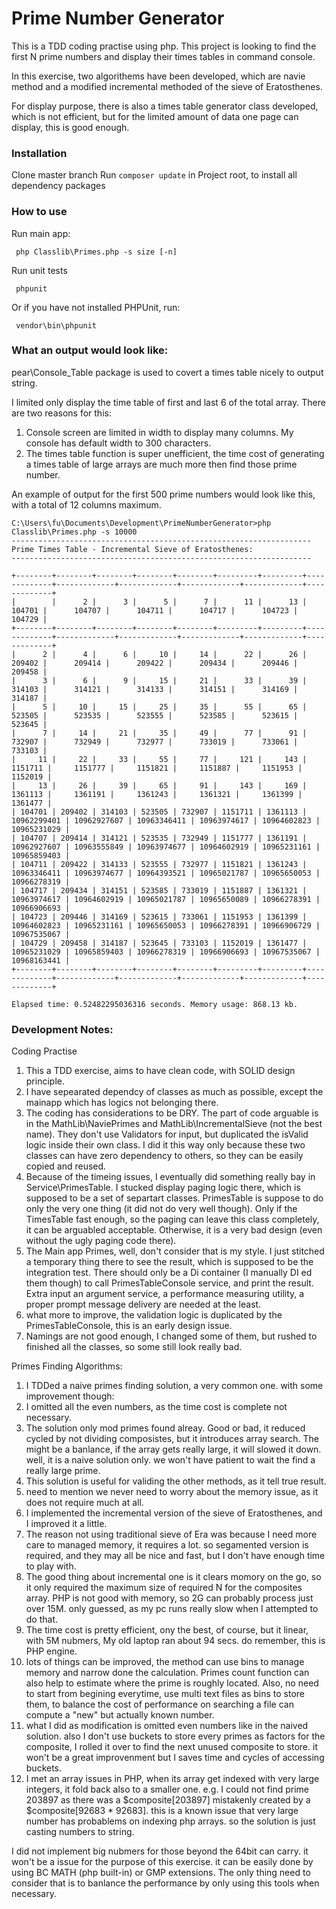 # Prime Number Generator

This is a TDD coding practise using php. This project is looking to find the first N prime numbers and display their times tables in command console.

In this exercise, two algorithems have been developed, which are navie method and a modified incremental methoded of the sieve of Eratosthenes. 

For display purpose, there is also a times table generator class developed, which is not efficient, but for the limited amount of data one page can display, this is good enough. 

### Installation 

Clone master branch
Run `composer update` in Project root, to install all dependency packages

### How to use
Run main app:
```
 php Classlib\Primes.php -s size [-n]
```
Run unit tests
```
 phpunit
```
Or if you have not installed PHPUnit, run:
```
 vendor\bin\phpunit
```

### What an output would look like:
pear\Console_Table package is used to covert a times table nicely to output string.

I limited only display the time table of first and last 6 of the total array. There are two reasons for this:
1. Console screen are limited in width to display many columns. My console has default width to 300 characters.
2. The times table function is super unefficient, the time cost of generating a times table of large arrays are much more then find those prime number.

An example of output for the first 500 prime numbers would look like this, with a total of 12 columns maximum.
```
C:\Users\fu\Documents\Development\PrimeNumberGenerator>php Classlib\Primes.php -s 10000
-------------------------------------------------------------------
Prime Times Table - Incremental Sieve of Eratosthenes:
-------------------------------------------------------------------

+--------+--------+--------+--------+--------+---------+---------+-------------+-------------+-------------+-------------+-------------+-------------+
|        |      2 |      3 |      5 |      7 |      11 |      13 |      104701 |      104707 |      104711 |      104717 |      104723 |      104729 |
+--------+--------+--------+--------+--------+---------+---------+-------------+-------------+-------------+-------------+-------------+-------------+
|      2 |      4 |      6 |     10 |     14 |      22 |      26 |      209402 |      209414 |      209422 |      209434 |      209446 |      209458 |
|      3 |      6 |      9 |     15 |     21 |      33 |      39 |      314103 |      314121 |      314133 |      314151 |      314169 |      314187 |
|      5 |     10 |     15 |     25 |     35 |      55 |      65 |      523505 |      523535 |      523555 |      523585 |      523615 |      523645 |
|      7 |     14 |     21 |     35 |     49 |      77 |      91 |      732907 |      732949 |      732977 |      733019 |      733061 |      733103 |
|     11 |     22 |     33 |     55 |     77 |     121 |     143 |     1151711 |     1151777 |     1151821 |     1151887 |     1151953 |     1152019 |
|     13 |     26 |     39 |     65 |     91 |     143 |     169 |     1361113 |     1361191 |     1361243 |     1361321 |     1361399 |     1361477 |
| 104701 | 209402 | 314103 | 523505 | 732907 | 1151711 | 1361113 | 10962299401 | 10962927607 | 10963346411 | 10963974617 | 10964602823 | 10965231029 |
| 104707 | 209414 | 314121 | 523535 | 732949 | 1151777 | 1361191 | 10962927607 | 10963555849 | 10963974677 | 10964602919 | 10965231161 | 10965859403 |
| 104711 | 209422 | 314133 | 523555 | 732977 | 1151821 | 1361243 | 10963346411 | 10963974677 | 10964393521 | 10965021787 | 10965650053 | 10966278319 |
| 104717 | 209434 | 314151 | 523585 | 733019 | 1151887 | 1361321 | 10963974617 | 10964602919 | 10965021787 | 10965650089 | 10966278391 | 10966906693 |
| 104723 | 209446 | 314169 | 523615 | 733061 | 1151953 | 1361399 | 10964602823 | 10965231161 | 10965650053 | 10966278391 | 10966906729 | 10967535067 |
| 104729 | 209458 | 314187 | 523645 | 733103 | 1152019 | 1361477 | 10965231029 | 10965859403 | 10966278319 | 10966906693 | 10967535067 | 10968163441 |
+--------+--------+--------+--------+--------+---------+---------+-------------+-------------+-------------+-------------+-------------+-------------+

Elapsed time: 0.52482295036316 seconds. Memory usage: 868.13 kb.
```

### Development Notes:
Coding Practise

1. This a TDD exercise, aims to have clean code, with SOLID design principle. 
2. I have sepearated dependcy of classes as much as possible, except the mainapp which has logics not belonging there.
3. The coding has considerations to be DRY. The part of code arguable is in the MathLib\NaviePrimes and MathLib\IncrementalSieve (not the best name). They don't use Validators for input, but duplicated the isValid logic inside their own class. I did it this way only because these two classes can have zero dependency to others, so they can be easily copied and reused.
4. Because of the timeing issues, I eventually did something really bay in Service\PrimesTable. I stucked display paging logic there, which is supposed to be a set of separtart classes. PrimesTable is suppose to do only the very one thing (it did not do very well though). Only if the TimesTable fast enough, so the paging can leave this class completely, it can be arguabled acceptable. Otherwise, it is a very bad design (even without the ugly paging code there).
5. The Main app Primes, well, don't consider that is my style. I just stitched a temporary thing there to see the result, which is supposed to be the integration test. There should only be a Di container (I manually DI ed them though) to call PrimesTableConsole service, and print the result. Extra input an argument service, a performance measuring utility, a proper prompt message delivery are needed at the least. 
6. what more to improve, the validation logic is duplicated by the PrimesTableConsole, this is an early design issue.
7. Namings are not good enough, I changed some of them, but rushed to finished all the classes, so some still look really bad.

Primes Finding Algorithms:

1. I TDDed a naive primes finding solution, a very common one. with some improvement though:
  1. I omitted all the even numbers, as the time cost is complete not necessary.
  2. The solution only mod primes found alreay. Good or bad, it reduced cycled by not dividing composistes, but it introduces array search. The might be a banlance, if the array gets really large, it will slowed it down. well, it is a naive solution only. we won't have patient to wait the find a really large prime.
  3. This solution is useful for validing the other methods, as it tell true result.
  4. need to mention we never need to worry about the memory issue, as it does not require much at all.
2. I implemented the incremental version of the sieve of Eratosthenes, and I improved it a little. 
  1. The reason not using traditional sieve of Era was because I need more care to managed memory, it requires a lot. so segamented version is required, and they may all be nice and fast, but I don't have enough time to play with. 
  2. The good thing about incremental one is it clears momory on the go, so it only required the maximum size of required N for the composites array. PHP is not good with memory, so 2G can probably process just over 15M. only guessed, as my pc runs really slow when I attempted to do that. 
  3. The time cost is pretty efficient, ony the best, of course, but it linear, with 5M nubmers, My old laptop ran about 94 secs. do remember, this is PHP engine. 
  4. lots of things can be improved, the method can use bins to manage memory and narrow done the calculation. Primes count function can also help to estimate where the prime is roughly located. Also,  no need to start from begining everytime, use multi text files as bins to store them, to balance the cost of performance on searching a file can compute a "new" but actually known number.
  5. what I did as modification is omitted even numbers like in the naived solution. also I don't use buckets to store every primes as factors for the composite, I rolled it over to find the next unused composite to store. it won't be a great improvenment but I saves time and cycles of accessing buckets. 
  6. I met an array issues in PHP, when its array get indexed with very large integers, it fold back also to a smaller one. e.g. I could not find prime 203897 as there was a $composite[203897] mistakenly created by a $composite[92683 * 92683]. this is a known issue that very large number has probablems on indexing php arrays. so the solution is just casting numbers to string. 

I did not implement big nubmers for those beyond the 64bit can carry. it won't be a issue for the purpose of this exercise. it can be easily done by using BC MATH (php built-in) or GMP extensions. The only thing need to consider that is to banlance the performance by only using this tools when necessary. 


